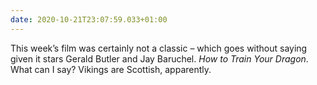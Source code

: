 ```yaml
---
date: 2020-10-21T23:07:59.033+01:00
---
```

This week’s film was certainly not a classic – which goes without saying given it stars Gerald Butler and Jay Baruchel. <cite>How to Train Your Dragon</cite>. What can I say? Vikings are Scottish, apparently.
